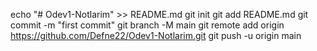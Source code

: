 echo "# Odev1-Notlarim" >> README.md
git init
git add README.md
git commit -m "first commit"
git branch -M main
git remote add origin https://github.com/Defne22/Odev1-Notlarim.git
git push -u origin main

